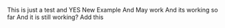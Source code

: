 This is just a test and YES
New Example
And May work
And its working so far
And it is still working?
Add this
